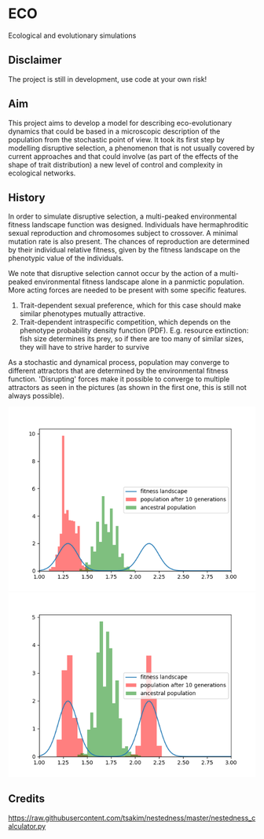 # ECO
Ecological and evolutionary simulations

## Disclaimer
The project is still in development, use code at your own risk!

## Aim
This project aims to develop a model for describing eco-evolutionary dynamics that could be based in a microscopic description of the population from the stochastic point of view. It took its first step by modelling disruptive selection, a phenomenon that is not usually covered by current approaches and that could involve (as part of the effects of the shape of trait distribution) a new level of control and complexity in ecological networks.

## History
In order to simulate disruptive selection, a multi-peaked environmental fitness landscape function was designed. Individuals have hermaphroditic sexual reproduction and chromosomes subject to crossover. A minimal mutation rate is also present. The chances of reproduction are determined by their individual relative fitness, given by the fitness landscape on the phenotypic value of the individuals.


We note that disruptive selection cannot occur by the action of a multi-peaked environmental fitness landscape alone in a panmictic population. More acting forces are needed to be present with some specific features.

1. Trait-dependent sexual preference, which for this case should make similar phenotypes mutually attractive. 
2. Trait-dependent intraspecific competition, which depends on the phenotype probability density function (PDF). E.g. resource extinction: fish size determines its prey, so if there are too many of similar sizes, they will have to strive harder to survive

As a stochastic and dynamical process, population may converge to different attractors that are determined by the environmental fitness function. 'Disrupting' forces make it possible to converge to multiple attractors as seen in the pictures (as shown in the first one, this is still not always possible).

![A](gallery/disrupt_fail.png "A")
![B](gallery/disrupt_succ.png "B")

## Credits

https://raw.githubusercontent.com/tsakim/nestedness/master/nestedness_calculator.py

